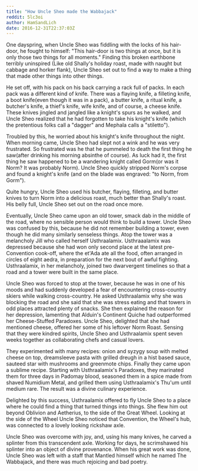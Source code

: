 ```yaml
---
title: "How Uncle Sheo made the Wabbajack"
reddit: 5lc3oi
author: HamSandLich
date: 2016-12-31T22:37:03Z
---
```


One dayspring, when Uncle Sheo was fiddling with the locks of his hair-door, he fought to himself: "This hair-door is two things at once, but it is only those two things for all moments." Finding this broken earthbone terribly uninspired (Like old Shally's holiday roast, made with naught but cabbage and horker flank), Uncle Sheo set out to find a way to make a thing that made other things into other things.

He set off, with his pack on his back carrying a rack full of packs. In each pack was a different kind of knife. There was a flaying knife, a filleting knife, a boot knife(even though it was in a pack), a butter knife, a ritual knife, a butcher's knife, a thief's knife, wife knife, and of course, a cheese knife. These knives jingled and jangled like a knight's spurs as he walked, and Uncle Sheo realized that he had forgotten to take his knight's knife (which the pretentious folks call a "dagger" and Mephala calls a "stiletto").

Troubled by this, he worried about his knight's knife throughout the night. When morning came, Uncle Sheo had slept not a wink and he was very frustrated. So frustrated was he that he pummeled to death the first thing he saw(after drinking his morning absinthe of course). As luck had it, the first thing he saw happened to be a wandering knight called Gorm(or was it Norm? It was probably Norm). Uncle Sheo quickly stripped Norm's corpse and found a knight's knife (and on the blade was engraved: "to Norm, from Gorm"). 

Quite hungry, Uncle Sheo used his butcher, flaying, filleting, and butter knives to turn Norm into a delicious roast, much better than Shally's roast. His belly full, Uncle Sheo set out on the road once more. 

Eventually, Uncle Sheo came upon an old tower, smack dab in the middle of the road, where no sensible person would think to build a tower. Uncle Sheo was confused by this, because he did not remember building a tower, even though he did many similarly senseless things. Atop the tower was a melancholy Jill who called herself Usthraalamix. Usthraaalamix was depressed because she had won only second place at the latest pre-Convention cook-off, where the et'Ada ate all the food, often arranged in circles of eight aedra, in preparation for the next bout of awful fighting. Usthraalamix, in her melancholy, joined two dwarvergent timelines so that a road and a tower were built in the same place.

Uncle Sheo was forced to stop at the tower, because he was in one of his moods and had suddenly developed a fear of encountering cross-country skiers while walking cross-country. He asked Usthraalamix why she was blocking the road and she said that she was stress eating and that towers in odd places attracted plenty of snacks. She then explained the reason for her depression, lamenting that Alduin's Continent Quiche had outperformed her Cheese-Stuffed Paradoxes. Uncle Sheo, delighted that she had mentioned cheese, offered her some of his leftover Norm Roast. Sensing that they were kindred spirits, Uncle Sheo and Usthraalamix spent seven weeks together as collaborating chefs and casual lovers.

They experimented with many recipes: onion and syzygy soup with melted cheese on top, dreamsleeve pasta with grilled dreugh in a hist based sauce, sauteed star with mushrooms and greenmote chips. Finally they came upon a sublime recipe. Starting with Usthraalamix's Paradoxes, they marinated them for three days in Padomay blood, seasoned them in a spice made from shaved Numidium Metal, and grilled them using Usthraalamix's Thu'um until medium rare. The result was a divine culinary experience.

Delighted by this success, Usthraalamix offered to fly Uncle Sheo to a place where he could find a thing that turned things into things. She flew him out beyond Oblivion and Aetherius, to the side of the Great Wheel. Looking at the side of the Wheel Uncle Sheo noticed that Convention, the Wheel's hub, was connected to a lovely looking rickshaw axle.

Uncle Sheo was overcome with joy, and, using his many knives, he carved a splinter from this transcendent axle. Working for days, he scrimshawed his splinter into an object of divine provenance. When his great work was done, Uncle Sheo was left with a staff that Mantled himself which he named The Wabbajack, and there was much rejoicing and bad poetry.

